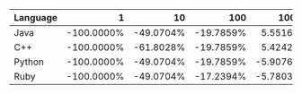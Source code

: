 | Language | 1 | 10 | 100 | 1000 | 10000 | 100000 |
| --- |  ---:| ---:| ---:| ---:| ---:| ---:|
| Java | -100.0000% | -49.0704% | -19.7859% | 5.5516% | 2.0374% | 0.5401% |
| C++ | -100.0000% | -61.8028% | -19.7859% | 5.4242% | 1.7955% | -0.5498% |
| Python | -100.0000% | -49.0704% | -19.7859% | -5.9076% | 1.9101% | 0.5452% |
| Ruby | -100.0000% | -49.0704% | -17.2394% | -5.7803% | -2.1133% | 0.6521% |
